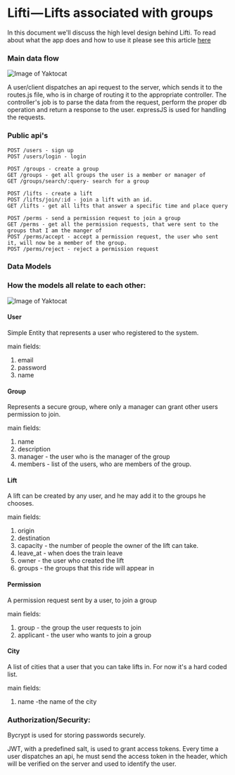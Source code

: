 # Lifti — Lifts associated with groups

In this document we'll discuss the high level design behind Lifti.
To read about what the app does and how to use it please see this article [here](https://medium.com/@shayaajzner/test-test-test-67027d263a3b)




### Main data flow


![Image of Yaktocat](https://drive.google.com/uc?id=0B_ciQLEjqv8bMXIxUzFRWkpuNlk)

A user/client dispatches an api request to the server, which sends it to the routes.js file, who is in charge
of routing it to the appropriate controller. The controller's job is to parse the data from the request, perform the
proper db operation and return a response to the user. expressJS is used for handling the requests.

### Public api's



    POST /users - sign up
    POST /users/login - login

    POST /groups - create a group
    GET /groups - get all groups the user is a member or manager of
    GET /groups/search/:query- search for a group

    POST /lifts - create a lift
    POST /lifts/join/:id - join a lift with an id.
    GET /lifts - get all lifts that answer a specific time and place query

    POST /perms - send a permission request to join a group
    GET /perms - get all the permission requests, that were sent to the groups that I am the manger of
    POST /perms/accept - accept a permission request, the user who sent it, will now be a member of the group.
    POST /perms/reject - reject a permission request

### Data Models

### How the models all relate to each other:

![Image of Yaktocat](https://drive.google.com/uc?id=0B_ciQLEjqv8bRDdJUEJtRHRzdG8)

#### User
Simple Entity that represents a user who registered to the system. 

main fields:

1. email
2. password
3. name

#### Group
Represents a secure group, where only a manager can grant other users permission to join.

main fields:

1. name
2. description
3. manager - the user who is the manager of the group
4. members - list of the users, who are members of the group.

#### Lift
A lift can be created by any user, and he may add it to the groups he chooses.

main fields:

1. origin
2. destination
3. capacity - the number of people the owner of the lift can take.
4. leave_at - when does the train leave
5. owner - the user who created the lift
6. groups - the groups that this ride will appear in

#### Permission
A permission request sent by a user, to join a group

main fields:

1. group - the group the user requests to join
2. applicant - the user who wants to join a group

#### City
A list of cities that a user that you can take lifts in. For now it's a hard coded list.

main fields:

1. name -the name of the city


### Authorization/Security:

Bycrypt is used for storing passwords securely.

JWT, with a predefined salt, is used to grant access tokens.
Every time a user dispatches an api, he must send the access token in the header, which will be verified on the server and used to identify the user.



